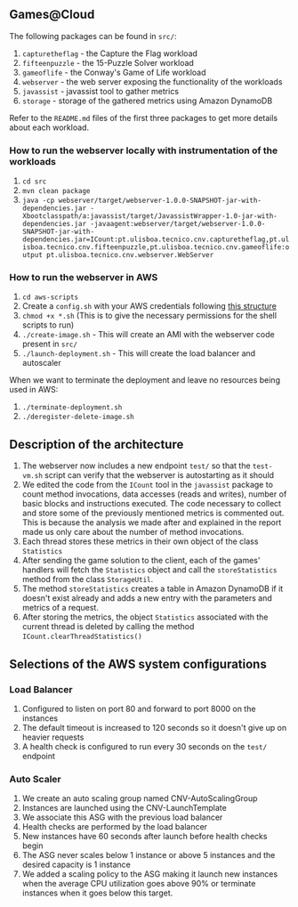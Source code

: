 ## Games@Cloud

The following packages can be found in `src/`:

1. `capturetheflag` - the Capture the Flag workload
2. `fifteenpuzzle` - the 15-Puzzle Solver workload
3. `gameoflife` - the Conway's Game of Life workload
4. `webserver` - the web server exposing the functionality of the workloads
5. `javassist` - javassist tool to gather metrics
6. `storage` - storage of the gathered metrics using Amazon DynamoDB

Refer to the `README.md` files of the first three packages to get more details about each workload.

### How to run the webserver locally with instrumentation of the workloads

1. `cd src`
2. `mvn clean package`
3. `java -cp webserver/target/webserver-1.0.0-SNAPSHOT-jar-with-dependencies.jar -Xbootclasspath/a:javassist/target/JavassistWrapper-1.0-jar-with-dependencies.jar -javaagent:webserver/target/webserver-1.0.0-SNAPSHOT-jar-with-dependencies.jar=ICount:pt.ulisboa.tecnico.cnv.capturetheflag,pt.ulisboa.tecnico.cnv.fifteenpuzzle,pt.ulisboa.tecnico.cnv.gameoflife:output pt.ulisboa.tecnico.cnv.webserver.WebServer`

### How to run the webserver in AWS

1. `cd aws-scripts`
2. Create a `config.sh` with your AWS credentials following [this structure](https://gitlab.rnl.tecnico.ulisboa.pt/cnv/cnv25/-/blob/master/labs/lab-aws/scripts/config.sh?ref_type=heads)
3. `chmod +x *.sh` (This is to give the necessary permissions for the shell scripts to run)
4. `./create-image.sh` - This will create an AMI with the webserver code present in `src/`
5. `./launch-deployment.sh` - This will create the load balancer and autoscaler

When we want to terminate the deployment and leave no resources being used in AWS:

1. `./terminate-deployment.sh`
2. `./deregister-delete-image.sh`

## Description of the architecture

1. The webserver now includes a new endpoint `test/` so that the `test-vm.sh` script can verify that the webserver is autostarting as it should
2. We edited the code from the `ICount` tool in the `javassist` package to count method invocations, data accesses (reads and writes), number of basic blocks and instructions executed. The code necessary to collect and store some of the previously mentioned metrics is commented out. This is because the analysis we made after and explained in the report made us only care about the number of method invocations. 
3. Each thread stores these metrics in their own object of the class `Statistics`
4. After sending the game solution to the client, each of the games' handlers will fetch the `Statistics` object and call the `storeStatistics` method from the class `StorageUtil`.
5. The method `storeStatistics` creates a table in Amazon DynamoDB if it doesn't exist already and adds a new entry with the parameters and metrics of a request.
6. After storing the metrics, the object `Statistics` associated with the current thread is deleted by calling the method `ICount.clearThreadStatistics()` 

## Selections of the AWS system configurations

### Load Balancer

1. Configured to listen on port 80 and forward to port 8000 on the instances
2. The default timeout is increased to 120 seconds so it doesn't give up on heavier requests
3. A health check is configured to run every 30 seconds on the `test/` endpoint

### Auto Scaler

1. We create an auto scaling group named CNV-AutoScalingGroup
2. Instances are launched using the CNV-LaunchTemplate
3. We associate this ASG with the previous load balancer
4. Health checks are performed by the load balancer
5. New instances have 60 seconds after launch before health checks begin
6. The ASG never scales below 1 instance or above 5 instances and the desired capacity is 1 instance
7. We added a scaling policy to the ASG making it launch new instances when the average CPU utilization goes above 90% or terminate instances when it goes below this target.
